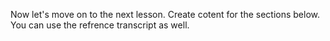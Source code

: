 Now let's move on to the next lesson. Create cotent for the sections below. You can use the refrence transcript as well. 